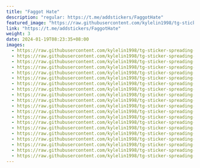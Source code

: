 ```yaml
---
title: "Faggot Hate"
description: "regular: https://t.me/addstickers/FaggotHate"
featured_image: "https://raw.githubusercontent.com/kylelin1998/tg-sticker-spreading-worldwide-images/main/img/88fc5e5b-8785-47c0-992c-a32f3deea09c.jpg"
link: "https://t.me/addstickers/FaggotHate"
weight: 3
date: 2024-01-19T08:23:35+08:00
images:
  - https://raw.githubusercontent.com/kylelin1998/tg-sticker-spreading-worldwide-images/main/img/88fc5e5b-8785-47c0-992c-a32f3deea09c.jpg
  - https://raw.githubusercontent.com/kylelin1998/tg-sticker-spreading-worldwide-images/main/img/20d2348d-695b-4d92-9ce0-8400804aa03b.jpg
  - https://raw.githubusercontent.com/kylelin1998/tg-sticker-spreading-worldwide-images/main/img/51a71f0c-f2ee-4347-bf8e-4c9b45bd567c.jpg
  - https://raw.githubusercontent.com/kylelin1998/tg-sticker-spreading-worldwide-images/main/img/bf3cb02f-11a8-42e3-b798-56dacfb5ce72.jpg
  - https://raw.githubusercontent.com/kylelin1998/tg-sticker-spreading-worldwide-images/main/img/c121e13f-9e27-4416-8322-e7df43b9667e.jpg
  - https://raw.githubusercontent.com/kylelin1998/tg-sticker-spreading-worldwide-images/main/img/0114a02b-d795-4859-93bb-0f7220d3eac5.jpg
  - https://raw.githubusercontent.com/kylelin1998/tg-sticker-spreading-worldwide-images/main/img/05197912-0753-4570-bc64-f11fdacd8b37.jpg
  - https://raw.githubusercontent.com/kylelin1998/tg-sticker-spreading-worldwide-images/main/img/9c5c9825-84b7-4b1a-868e-0ccb5a61625b.jpg
  - https://raw.githubusercontent.com/kylelin1998/tg-sticker-spreading-worldwide-images/main/img/39853195-71d7-430d-b355-d7c37711f0c2.jpg
  - https://raw.githubusercontent.com/kylelin1998/tg-sticker-spreading-worldwide-images/main/img/1beade35-01fc-46cc-84b7-f3e73e6d52d1.jpg
  - https://raw.githubusercontent.com/kylelin1998/tg-sticker-spreading-worldwide-images/main/img/987056e3-b193-425c-a2a2-50532248734e.jpg
  - https://raw.githubusercontent.com/kylelin1998/tg-sticker-spreading-worldwide-images/main/img/ee69b4b6-54b3-4e72-903b-a8553506f75f.jpg
  - https://raw.githubusercontent.com/kylelin1998/tg-sticker-spreading-worldwide-images/main/img/abbe2a54-e0ca-4e68-ba0f-abdd0481cb06.jpg
  - https://raw.githubusercontent.com/kylelin1998/tg-sticker-spreading-worldwide-images/main/img/ef818922-e163-4590-bd68-b058b44a7b86.jpg
  - https://raw.githubusercontent.com/kylelin1998/tg-sticker-spreading-worldwide-images/main/img/6396713e-6979-44d6-9926-b2ccb58c2c38.jpg
  - https://raw.githubusercontent.com/kylelin1998/tg-sticker-spreading-worldwide-images/main/img/8c18d0c4-9a48-42ce-bd1e-7c21948e78c8.jpg
  - https://raw.githubusercontent.com/kylelin1998/tg-sticker-spreading-worldwide-images/main/img/281c416a-8cbd-46ac-8ede-996adbd9903f.jpg
  - https://raw.githubusercontent.com/kylelin1998/tg-sticker-spreading-worldwide-images/main/img/86e371b3-f3a6-4f05-a856-7753412cd800.jpg
  - https://raw.githubusercontent.com/kylelin1998/tg-sticker-spreading-worldwide-images/main/img/efc769cc-1f93-4709-af89-ad501f798b83.jpg
  - https://raw.githubusercontent.com/kylelin1998/tg-sticker-spreading-worldwide-images/main/img/2c16bf3f-3466-42c4-95e3-d34b1dc18433.jpg
---
```

